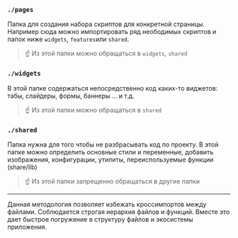 ### `./pages`
Папка для создания набора скриптов для конкретной страницы.
Например сюда можно импортировать ряд неободимых скриптов и папок ниже `widgets`, `features`или `shared`. 
> ☝️ Из этой папки можно обращаться в `widgets`, `shared`


### `./widgets`
В этой папке содержаться непосредственно код каких-то виджетов: табы, слайдеры, формы, баннеры ... и т.д.
> ☝️ Из этой папки можно обращаться в `shared`


### `./shared`
Папка нужна для того чтобы не разбрасывать код по проекту. 
В этой папке можно определить основные стили и переменные, добавить изображения, конфигурации, утилиты, переиспользуемые функции (share/lib)
> ☝️ Из этой папки запрещенно обращаться в другие папки

---
Данная методология позволяет избежать кроссимпортов между файлами.
Соблюдается строгая иерархия файлов и функций.
Вместе это дает быстрое погружение в структуру файлов и экосистемы приложения.
